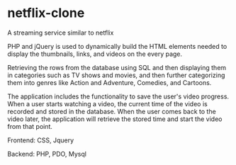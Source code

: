 # netflix-clone
A streaming service similar to netflix

PHP and jQuery is used to dynamically build the HTML elements needed to display the thumbnails, links, and videos on the every page.

Retrieving the rows from the database using SQL and then displaying them in categories such as TV shows and movies, and then further categorizing them into genres like Action and Adventure, Comedies, and Cartoons.

The application includes the functionality to save the user's video progress. When a user starts watching a video, the current time of the video is recorded and stored in the database. When the user comes back to the video later, the application will retrieve the stored time and start the video from that point.

Frontend: CSS, Jquery

Backend: PHP, PDO, Mysql
